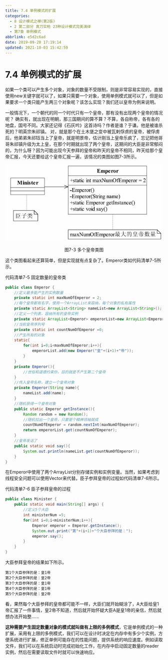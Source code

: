 ```yaml
---
title: 7.4 单例模式的扩展
categories:
  - 8 设计模式之禅(第2版)
  - 2 第二部分 真刀实枪 23种设计模式完美演绎
  - 第7章 单例模式
abbrlink: e5d2c6ad
date: 2019-09-20 17:19:14
updated: 2021-10-03 15:42:59
---
```

# 7.4 单例模式的扩展 #
如果一个类可以产生多个对象，对象的数量不受限制，则是非常容易实现的，直接使用new关键字就可以了，如果只需要一个对象，使用单例模式就可以了，但是如果要求一个类只能产生两三个对象呢？该怎么实现？我们还以皇帝为例来说明。

一般情况下，一个朝代的同一个时代只有一个皇帝，那有没有出现两个皇帝的情况呢？ 确实有，就出现在明朝，那三国期间的算不算？不算，各自称帝，各有各的地盘，国号不同。大家还记得《石灰吟》这首诗吗？作者是谁？于谦。他是被谁杀死的？明英宗朱祁镇。 对，就是那个在土木堡之变中被瓦剌俘虏的皇帝，被俘虏后，他弟弟朱祁钰当上了皇帝，就是明景帝，估计刚当上皇帝乐疯了，忘记把他哥哥朱祁镇升级为太上皇，在那个时期就出现了两个皇帝，这期间的大臣是非常郁闷的，为什么呀？因为可能出现今天参拜的皇帝和昨天的皇帝不相同，昨天给那个皇帝汇报，今天还要给这个皇帝汇报一遍，该情况的类图如图7-3所示。

![image-20210928102837847](https://raw.githubusercontent.com/lanlan2017/images/master/Blog/2021/10/20211003153906.png)

<center>图7-3 多个皇帝类图</center>

这个类图看起来还算简单，但是实现就有点复杂了。Emperor类如代码清单7-5所示。

代码清单7-5 固定数量的皇帝类
```java
public class Emperor {
    //定义最多能产生的实例数量
    private static int maxNumOfEmperor = 2;
    //每个皇帝都有名字，使用一个ArrayList来容纳，每个对象的私有属性
    private static ArrayList<String> nameList=new ArrayList<String>();
    //定义一个列表，容纳所有的皇帝实例
    private static ArrayList<Emperor> emperorList=new ArrayList<Emperor>();
    //当前皇帝序列号
    private static int countNumOfEmperor =0;
    //产生所有的对象
    static{
        for(int i=0;i<maxNumOfEmperor;i++){
            emperorList.add(new Emperor("皇"+(i+1)+"帝"));
        }
    }
    private Emperor(){
        //世俗和道德约束你，目的就是不产生第二个皇帝
    }
    //传入皇帝名称，建立一个皇帝对象
    private Emperor(String name){
        nameList.add(name);
    }
    //随机获得一个皇帝对象
    public static Emperor getInstance(){
        Random random = new Random();
        //随机拉出一个皇帝，只要是个精神领袖就成
        countNumOfEmperor = random.nextInt(maxNumOfEmperor);
        return emperorList.get(countNumOfEmperor);
    }
    //皇帝发话了
    public static void say(){
        System.out.println(nameList.get(countNumOfEmperor));
    }
}
```

在Emperor中使用了两个ArrayList分别存储实例和实例变量。当然，如果考虑到线程安全问题可以使用Vector来代替。臣子参拜皇帝的过程如代码清单7-6所示。

代码清单7-6 臣子参拜皇帝的过程
```java
public class Minister {
    public static void main(String[] args) {
        //定义5个大臣
        int ministerNum =5;
        for(int i=0;i<ministerNum;i++){
            Emperor emperor = Emperor.getInstance();
            System.out.print("第"+(i+1)+"个大臣参拜的是：");
            emperor.say();
        }
    }
}
```

大臣参拜皇帝的结果如下所示。

```
第1个大臣参拜的是：皇1帝 
第2个大臣参拜的是：皇2帝 
第3个大臣参拜的是：皇1帝 
第4个大臣参拜的是：皇1帝 
第5个大臣参拜的是：皇2帝
```

看，果然每个大臣参拜的皇帝都可能不一样，大臣们就开始糊涂了，A大臣给皇1帝汇报了一件事情，皇2帝不知道，然后就开始怀疑大臣A是皇1帝的亲信，然后就想办法开始整……

**这种需要产生固定数量对象的模式就叫做有上限的多例模式**，它是单例模式的一种扩展，采用有上限的多例模式，我们可以在设计时决定在内存中有多少个实例，方便系统进行扩展，修正单例可能存在的性能问题，提供系统的响应速度。例如读取文件，我们可以在系统启动时完成初始化工作，在内存中启动固定数量的reader实例，然后在需要读取文件时就可以快速响应。

